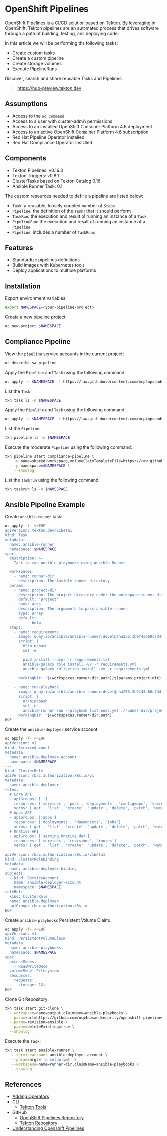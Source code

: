 # OpenShift Pipelines

OpenShift Pipelines is a CI/CD solution based on Tekton. By leveraging in 
OpenShift, Tekton pipelines are an automated process that drives software through 
a path of building, testing, and deploying code.

In this article we will be performing the following tasks:
- Create custom tasks
- Create a custom pipeline
- Create storage volumes
- Execute PipelineRuns

Discover, search and share reusable Tasks and Pipelines.
> https://hub-preview.tekton.dev

## Assumptions
- Access to the `oc command`
- Access to a user with cluster-admin permissions
- Access to an installed OpenShift Container Platform 4.6 deployment
- Access to an active OpenShift Container Platform 4.6 subscription
- Red Hat Pipeline Operator installed
- Red Hat Compliance Operator installed

## Components
- Tekton Pipelines: v0.16.3
- Tekton Triggers: v0.8.1
- ClusterTasks based on Tekton Catalog 0.16
- Ansible Runner Task: 0.1

The custom resources needed to define a pipeline are listed below:
- `Task`: a reusable, loosely coupled number of `Steps`
- `Pipeline`: the definition of the `Tasks` that it should perform
- `TaskRun`: the execution and result of running an instance of a `Task`
- `PipelineRun`: the execution and result of running an instance of a `Pipeline`
- `Pipeline`: includes a number of `TaskRuns`
  
## Features
- Standardize pipelines definitions
- Build images with Kubernetes tools
- Deploy applications to multiple platforms

## Installation
Export environment variables:
```bash
export NAMESPACE=<your-pipeline-project>
```

Create a new pipeline project:
```bash
oc new-project $NAMESPACE
```

## Compliance Pipeline 
View the `pipeline` service accounts in the current project:
```bash
oc describe sa pipeline
```

Apply the `Pipeline` and `Task` using the following command:
```bash
oc apply -n $NAMESPACE -f https://raw.githubusercontent.com/ocp4opsandsecurity/openshift-pipelines/main/compliance/task.yaml
```

List the `Task`:
```bash
tkn task ls -n $NAMESPACE
```

Apply the `Pipeline` and `Task` using the following command:
```bash
oc apply -n $NAMESPACE -f https://raw.githubusercontent.com/ocp4opsandsecurity/openshift-pipelines/main/compliance/pipeline.yaml
```

List the `Pipeline`:
```bash
tkn pipeline ls -n $NAMESPACE
```

Execute the moderate `Pipeline` using the following command:
```bash
tkn pipeline start compliance-pipeline \
    -w name=shared-workspace,volumeClaimTemplateFile=https://raw.githubusercontent.com/ocp4opsandsecurity/openshift-pipelines/main/compliance/pvc.yaml \
    -p namespace=$NAMESPACE \
    --showlog
```

List the `Taskrun` using the following command:
```bash
tkn taskrun ls -n $NAMESPACE
```

## Ansible Pipeline Example
Create `ansible-runner` task:
```bash
oc apply -f- <<EOF
apiVersion: tekton.dev/v1beta1
kind: Task
metadata:
  name: ansible-runner
  namespace: $NAMESPACE
spec:
  description: >-
    Task to run Ansible playbooks using Ansible Runner

  workspaces:
    - name: runner-dir
      description: The Ansible runner directory
  params:
    - name: project-dir
      description: The project directory under the workspace runner-dir
      default: 'project'
    - name: args
      description: The arguments to pass ansible-runner
      type: array
      default:
        - --help
  steps:
    - name: requirements
      image: quay.io/ansible/ansible-runner:devel@sha256:3b9f43a60c7d4f2c0c07abd3e435b4c575e948c5ffb6cce2d0fba31e3d60f7f1
      script: |
        #!/bin/bash
        set -e

        pip3 install --user -r requirements.txt
        ansible-galaxy role install -vv -r requirements.yml
        ansible-galaxy collection install -vv -r requirements.yml
   
      workingDir: '$(workspaces.runner-dir.path)/$(params.project-dir)'

    - name: run-playbook
      image: quay.io/ansible/ansible-runner:devel@sha256:3b9f43a60c7d4f2c0c07abd3e435b4c575e948c5ffb6cce2d0fba31e3d60f7f1
      script: |
        #!/bin/bash
        set -e
        ansible-runner run --playbook list-pods.yml ./runner-dir/project
      workingDir: '$(workspaces.runner-dir.path)'
EOF
```

Create the `ansible-deployer` service account:
```bash
oc apply -f- <<EOF
apiVersion: v1
kind: ServiceAccount
metadata:
  name: ansible-deployer-account
  namespace: $NAMESPACE
---
kind: ClusterRole
apiVersion: rbac.authorization.k8s.io/v1
metadata:
  name: ansible-deployer
rules:
  # Core API
  - apiGroups: ['']
    resources: ['services', 'pods', 'deployments', 'configmaps', 'secrets']
    verbs: ['get', 'list', 'create', 'update', 'delete', 'patch', 'watch']
  # Apps API
  - apiGroups: ['apps']
    resources: ['deployments', 'daemonsets', 'jobs']
    verbs: ['get', 'list', 'create', 'update', 'delete', 'patch', 'watch']
  # Knative API
  - apiGroups: ['serving.knative.dev']
    resources: ['services', 'revisions', 'routes']
    verbs: ['get', 'list', 'create', 'update', 'delete', 'patch', 'watch']
---
apiVersion: rbac.authorization.k8s.io/v1beta1
kind: ClusterRoleBinding
metadata:
  name: ansible-deployer-binding
subjects:
  - kind: ServiceAccount
    name: ansible-deployer-account
    namespace: $NAMESPACE
roleRef:
  kind: ClusterRole
  name: ansible-deployer
  apiGroup: rbac.authorization.k8s.io
EOF
```

Create `ansible-playbooks` Persistent Volume Claim:
```bash
oc apply -f- <<EOF
apiVersion: v1
kind: PersistentVolumeClaim
metadata:
  name: ansible-playbooks
  namespace: $NAMESPACE
spec:
  accessModes:
    - ReadWriteOnce
  volumeMode: Filesystem
  resources:
    requests:
      storage: 1Gi
EOF
```

Clone Git Repository:
```bash
tkn task start git-clone \
  --workspace=name=output,claimName=ansible-playbooks \
  --param=url=https://github.com/ocp4opsandsecurity/openshift-pipelines \
  --param=revision=ansible \
  --param=deleteExisting=true \
  --showlog
```

Execute the `Task`:
```bash
tkn task start ansible-runner \
   --serviceaccount ansible-deployer-account \
   --param=args='-p setup.yml' \
   --workspace=name=runner-dir,claimName=ansible-playbooks \
   --showlog
```

## References
- [Adding Operators](https://docs.openshift.com/container-platform/4.6/operators/admin/olm-adding-operators-to-cluster.html#olm-adding-operators-to-a-cluster)
- CLI
  - [Tekton Tools](https://github.com/tektoncd/cli/releases)
- GitHub
  - [OpenShift Pipelines Repository](https://github.com/openshift/pipelines-tutorial/)
  - [Tekton Repository](https://github.com/tektoncd/pipeline)
- [Understanding Openshift Pipelines](https://docs.openshift.com/container-platform/4.6/pipelines/understanding-openshift-pipelines.html?extIdCarryOver=true&sc_cid=701f2000001OH7iAAG)

